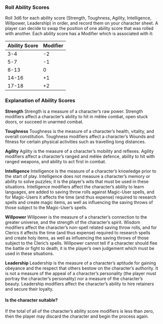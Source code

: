 ### Roll Ability Scores

Roll 3d6 for each ability score (Strength, Toughness, Agility, Intelligence, Willpower, Leadership) in order, and record them on your character sheet.
A player can decide to swap the position of one ability score that was rolled with another.
Each ability score has a Modifier which is associated with it:

| Ability Score | Modifier |
| ------------- | -------- |
| 3-4           | -2       |
| 5-7           | -1       |
| 8-13          | 0        |
| 14-16         | +1       |
| 17-18         | +2       |
### Explanation of Ability Scores
**Strength**
Strength is a measure of a character’s raw power. Strength modifiers affect a character’s ability to hit in mêlée combat, open stuck doors, or succeed in unarmed combat.

**Toughness**
Toughness is the measure of a character’s health, vitality, and overall constitution. Toughness modifiers affect a character’s Wounds and fitness for certain physical activities such as travelling long distances.

**Agility**
Agility is the measure of a character’s mobility and reflexes. Agility modifiers affect a character’s ranged and mêlée defence, ability to hit with ranged weapons, and ability to act first in combat.

**Intelligence**
Intelligence is the measure of a character’s knowledge prior to the start of play. Intelligence does not measure a character’s memory or ability to solve puzzles; it is the player’s wits that must be used in these situations. Intelligence modifiers affect the character’s ability to learn languages, are added to saving throw rolls against Magic-User spells, and for Magic-Users it affects the time (and thus expense) required to research spells and create magic items, as well as influencing the saving throws of those subject to the Magic-User’s spells.


**Willpower**
Willpower is the measure of a character’s connection to the greater universe, and the strength of the character’s spirit. Wisdom modifiers affect the character’s non-spell related saving throw rolls, and for Clerics it affects the time (and thus expense) required to research spells and create holy items, as well as influencing the saving throws of those subject to the Cleric’s spells. Willpower cannot tell if a character should flee the battle or fight to death, it is the player’s own judgement which must be used in these situations.

**Leadership**
Leadership is the measure of a character’s aptitude for gaining obeyance and the respect that others bestow on the character’s authority. It is not a measure of the appeal of a character’s personality (the player must portray the character’s personality) nor a measure of the character’s beauty. Leadership modifiers affect the character’s ability to hire retainers and secure their loyalty.
#### Is the character suitable?
If the total of all of the character’s ability score modifiers is less than zero, then the player may discard the character and begin the process again.